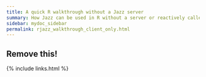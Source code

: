 ```yaml
---
title: A quick R walkthrough without a Jazz server
summary: How Jazz can be used in R without a server or reactively called by a server
sidebar: mydoc_sidebar
permalink: rjazz_walkthrough_client_only.html
---
```


## Remove this!

{% include links.html %}
